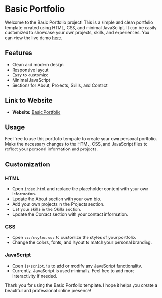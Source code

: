 # Basic Portfolio

Welcome to the Basic Portfolio project! This is a simple and clean portfolio template created using HTML, CSS, and minimal JavaScript. It can be easily customized to showcase your own projects, skills, and experiences. You can view the live demo [here](https://shobhittomer.github.io/Basic_Portfolio/).

## Features

- Clean and modern design
- Responsive layout
- Easy to customize
- Minimal JavaScript
- Sections for About, Projects, Skills, and Contact

## Link to Website

- **Website:** [Basic Portfolio](https://shobhittomer.github.io/Basic_Portfolio/)

## Usage

Feel free to use this portfolio template to create your own personal portfolio. Make the necessary changes to the HTML, CSS, and JavaScript files to reflect your personal information and projects.

## Customization

### HTML

- Open `index.html` and replace the placeholder content with your own information.
- Update the About section with your own bio.
- Add your own projects in the Projects section.
- List your skills in the Skills section.
- Update the Contact section with your contact information.

### CSS

- Open `css/styles.css` to customize the styles of your portfolio.
- Change the colors, fonts, and layout to match your personal branding.

### JavaScript

- Open `js/script.js` to add or modify any JavaScript functionality.
- Currently, JavaScript is used minimally. Feel free to add more interactivity if needed.

Thank you for using the Basic Portfolio template. I hope it helps you create a beautiful and professional online presence!
